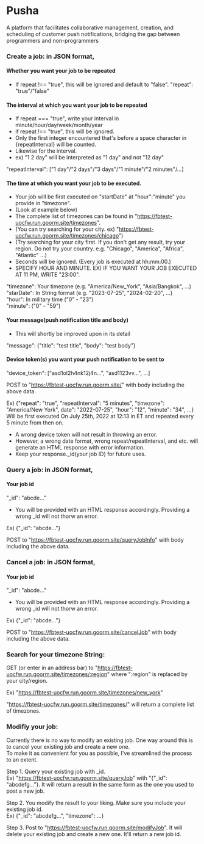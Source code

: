 # Pusha
A platform that facilitates collaborative management, creation, and scheduling of customer push notifications, bridging the gap between programmers and non-programmers

### Create a job: in JSON format,
  #### Whether you want your job to be repeated
  * If repeat !== "true", this will be ignored and default to "false".
  "repeat": "true"/"false"
  
  #### The interval at which you want your job to be repeated
  * If repeat === "true", write your interval in minute/hour/day/week/month/year
  * if repeat !== "true", this will be ignored.
  * Only the first integer encountered that's before a space character in {repeatInterval} will be counted.
  * Likewise for the interval.
  * ex) "1 2 day" will be interpreted as "1 day" and not "12 day"
  
  "repeatInterval": ["1 day"/"2 days"/"3 days"/"1 minute"/"2 minutes"/...]
  
  #### The time at which you want your job to be executed.
  * Your job will be first executed on "startDate" at "hour":"minute" you provide in "timezone".
  * (Look at example below)
  * The complete list of timezones can be found in "https://fbtest-uocfw.run.goorm.site/timezones".
  * (You can try searching for your city. ex) "https://fbtest-uocfw.run.goorm.site/timezones/chicago")
  * (Try searching for your city first. If you don't get any result, try your region. Do not try your country. e.g. "Chicago", "America", "Africa", "Atlantic" ...)
  * Seconds will be ignored. (Every job is executed at hh:mm:00.)
  * SPECIFY HOUR AND MINUTE. EX) IF YOU WANT YOUR JOB EXECUTED AT 11 PM, WRITE "23:00".
  
  "timezone": Your timezone (e.g. "America/New_York", "Asia/Bangkok", ...)\
  "starDate": In String format (e.g. "2023-07-25", "2024-02-20", ...)\
  "hour": In military time ("0" - "23")\
  "minute": ("0" - "59")
  
  
  #### Your message(push notification title and body)
  * This will shortly be improved upon in its detail
  
  "message": {"title": "test title", "body": "test body"}
  
  #### Device token(s) you want your push notification to be sent to
  "device_token": ["asd1ol2h4nk12j4n...", "asd1123vv...", ...]

  POST to "https://fbtest-uocfw.run.goorm.site/" with body including the above data.
  
  Ex) {"repeat": "true", "repeatInterval": "5 minutes", "timezone": "America/New York", date": "2022-07-25", "hour": "12", "minute": "34", ...}
  Will be first executed On July 25th, 2022 at 12:13 in ET and repeated every 5 minute from then on.
  
  * A wrong device token will not result in throwing an error.
  * However, a wrong date format, wrong repeat/repeatInterval, and etc. will generate an HTML response with error information.
  * Keep your response._id(your job ID) for future uses.
  
### Query a job: in JSON format,
  #### Your job id
  "_id": "abcde..."
  
  * You will be provided with an HTML response accordingly. Providing a wrong _id will not thorw an error.

  Ex) {"_id": "abcde..."}
  
  POST to "https://fbtest-uocfw.run.goorm.site/queryJobInfo" with body including the above data.


### Cancel a job: in JSON format,
  #### Your job id
  "_id": "abcde..."
  
  * You will be provided with an HTML response accordingly. Providing a wrong _id will not thorw an error.

  Ex) {"_id": "abcde..."}
  
  POST to "https://fbtest-uocfw.run.goorm.site/cancelJob" with body including the above data.

### Search for your timezone String:
  GET (or enter in an address bar) to "https://fbtest-uocfw.run.goorm.site/timezones/:region" where ":region" is replaced by your city/region. 
  
  Ex) "https://fbtest-uocfw.run.goorm.site/timezones/new_york"
  
  "https://fbtest-uocfw.run.goorm.site/timezones/" will return a complete list of timezones.

### Modifiy your job:
  Currently there is no way to modify an existing job. One way around this is to cancel your existing job and create a new one.\
  To make it as convenient for you as possible, I've streamlined the process to an extent.
  
  Step 1. Query your existing job with _id.\
  Ex) "https://fbtest-uocfw.run.goorm.site/queryJob" with "{"_id": "abcdefg..."}. It will return a result in the same form as the one you used to post a new job.

  Step 2. You modify the result to your liking. Make sure you include your existing job id.\
  Ex) {"_id": "abcdefg...", "timezone": ...}
  
  Step 3. Post to "https://fbtest-uocfw.run.goorm.site/modifyJob". It will delete your existing job and create a new one. It'll return a new job id.
